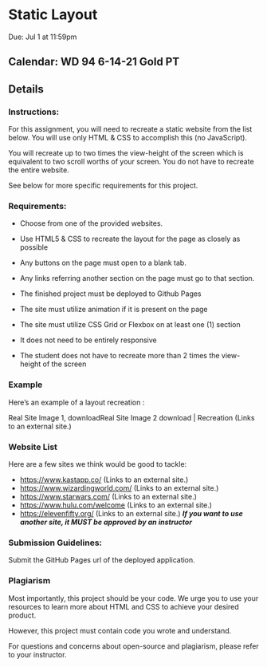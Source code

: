 # Static Layout

Due: Jul 1 at 11:59pm

Calendar:	WD 94 6-14-21 Gold PT
------
## Details	

### Instructions:
For this assignment, you will need to recreate a static website from the list below. You will use only HTML & CSS to accomplish this (no JavaScript).

You will recreate up to two times the view-height of the screen which is equivalent to two scroll worths of your screen. You do not have to recreate the entire website. 

See below for more specific requirements for this project.

 

### Requirements:
- Choose from one of the provided websites.

- Use HTML5 & CSS to recreate the layout for the page as closely as possible

- Any buttons on the page must open to a blank tab.

- Any links referring another section on the page must go to that section.

- The finished project must be deployed to Github Pages 

- The site must utilize animation if it is present on the page

- The site must utilize CSS Grid or Flexbox on at least one (1) section

- It does not need to be entirely responsive

- The student does not have to recreate more than 2 times the view-height of the screen

 

### Example
Here’s an example of a layout recreation :

Real Site Image 1,   downloadReal Site Image 2  download  | Recreation  (Links to an external site.)

 

### Website List
Here are a few sites we think would be good to tackle: 

* https://www.kastapp.co/ (Links to an external site.)
* https://www.wizardingworld.com/ (Links to an external site.)
* https://www.starwars.com/ (Links to an external site.)
* https://www.hulu.com/welcome (Links to an external site.)
* https://elevenfifty.org/ (Links to an external site.)
***If you want to use another site, it MUST be approved by an instructor***

 

### Submission Guidelines:
Submit the GitHub Pages url of the deployed application.

 

### Plagiarism
Most importantly, this project should be your code. We urge you to use your resources to learn more about HTML and CSS to achieve your desired product.

However, this project must contain code you wrote and understand. 

For questions and concerns about open-source and plagiarism, please refer to your instructor.
